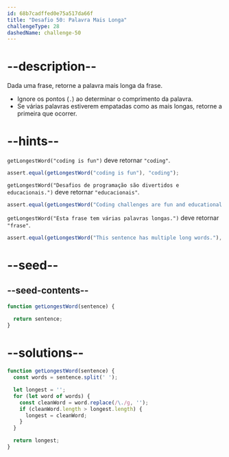 ```yaml
---
id: 68b7cadffed0e75a517da66f
title: "Desafio 50: Palavra Mais Longa"
challengeType: 28
dashedName: challenge-50
---
```


# --description--

Dada uma frase, retorne a palavra mais longa da frase.

- Ignore os pontos (`.`) ao determinar o comprimento da palavra.
- Se várias palavras estiverem empatadas como as mais longas, retorne a primeira que ocorrer.

# --hints--

`getLongestWord("coding is fun")` deve retornar `"coding"`.

```js
assert.equal(getLongestWord("coding is fun"), "coding");
```

`getLongestWord("Desafios de programação são divertidos e educacionais.")` deve retornar `"educacionais"`.

```js
assert.equal(getLongestWord("Coding challenges are fun and educational."), "educational");
```

`getLongestWord("Esta frase tem várias palavras longas.")` deve retornar `"frase"`.

```js
assert.equal(getLongestWord("This sentence has multiple long words."), "sentence");
```

# --seed--

## --seed-contents--

```js
function getLongestWord(sentence) {

  return sentence;
}
```

# --solutions--

```js
function getLongestWord(sentence) {
  const words = sentence.split(' ');

  let longest = '';
  for (let word of words) {
    const cleanWord = word.replace(/\./g, '');
    if (cleanWord.length > longest.length) {
      longest = cleanWord;
    }
  }

  return longest;
}
```
